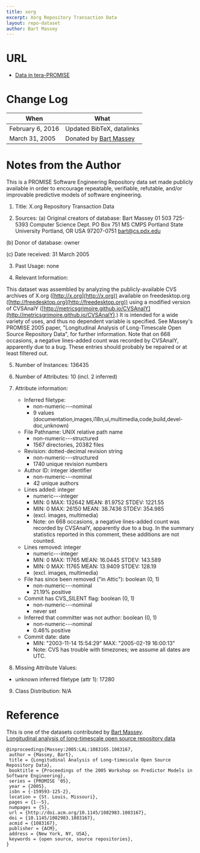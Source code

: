 ```yaml
---
title: xorg
excerpt: Xorg Repository Transaction Data
layout: repo-dataset
author: Bart Massey
---
```



# URL

* [Data in tera-PROMISE](https://terapromise.csc.ncsu.edu:8443/svn/repo/dump/xorg/)

# Change Log

When | What---- | ----
February 6, 2016 | Updated BibTeX, datalinks
March 31, 2005  | Donated by [Bart Massey](/repo/people/data-donors/promise3.html)

# Notes from the Author

This is a PROMISE Software Engineering Repository data set made publicly
available in order to encourage repeatable, verifiable, refutable, and/or
improvable predictive models of software engineering.


1. Title: X.org Repository Transaction Data

2. Sources:
  (a) Original creators of database:
  Bart Massey
  01 503 725-5393
  Computer Science Dept.
  PO Box 751  MS CMPS
  Portland State University
  Portland, OR USA  97207-0751
  bart@cs.pdx.edu

  (b) Donor of database: owner

  (c) Date received: 31 March 2005

3. Past Usage: none

4. Relevant Information:

This dataset was assembled by analyzing the publicly-available CVS archives of X.org ([http://x.org](http://x.org)) available on freedesktop.org ([http://freedesktop.org](http://freedesktop.org)) using a modified version of CVSAnalY ([http://metricsgrimoire.github.io/CVSAnalY](http://metricsgrimoire.github.io/CVSAnalY).) It is intended for a wide variety of uses, and thus no dependent variable is specified.  See Massey's PROMISE 2005 paper, "Longitudinal Analysis of Long-Timescale Open Source Repository Data", for further information. Note that on 668 occasions, a negative lines-added count was recorded by CVSAnalY, apparently due to a bug.  These entries should probably be repaired or at least filtered out.

5. Number of Instances: 136435

6. Number of Attributes: 10 (incl. 2 inferred)

7. Attribute information:

   * Inferred filetype:
     * non-numeric---nominal
     * 9 values (documentation,images,i18n,ui,multimedia,code,build,devel-doc,unknown)
   * File Pathname: UNIX relative path name
     * non-numeric---structured
     * 1567 directories, 20382 files
   * Revision: dotted-decimal revision string
     * non-numeric---structured
     * 1740 unique revision numbers
   * Author ID: integer identifier
     * non-numeric---nominal
     * 42 unique authors
   * Lines added: integer
     * numeric---integer
     * MIN: 0  MAX: 132642  MEAN: 81.9752  STDEV: 1221.55
     * MIN: 0  MAX: 26150  MEAN: 38.7436  STDEV: 354.985
     * (excl. images, multimedia)
     * Note: on 668 occasions, a negative lines-added count was recorded by CVSAnalY, apparently due to a bug. In the summary statistics reported in this comment, these additions are not counted.
   * Lines removed: integer
     * numeric---integer
     * MIN: 0  MAX: 11765  MEAN: 16.0445  STDEV: 143.589
     * MIN: 0  MAX: 11765  MEAN: 13.9409  STDEV: 128.19
     * (excl. images, multimedia)
   * File has since been removed ("in Attic"): boolean (0, 1)
     * non-numeric---nominal
     * 21.19% positive
   * Commit has CVS_SILENT flag: boolean (0, 1)
     * non-numeric---nominal
     * never set
   * Inferred that committer was not author: boolean (0, 1)
     * non-numeric---nominal
     * 0.46% positive
   * Commit date:  date
     * MIN: "2003-11-14 15:54:29"  MAX: "2005-02-19 16:00:13"
     * Note: CVS has trouble with timezones; we assume all dates are UTC.

8. Missing Attribute Values:

  * unknown inferred filetype (attr 1): 17280

9. Class Distribution:  N/A

# Reference

This is one of the datasets contributed by [Bart Massey](/repo/people).
<br>
[Longitudinal analysis of long-timescale open source repository data](http://doi.acm.org/10.1145/1082983.1083167)
```
@inproceedings{Massey:2005:LAL:1083165.1083167,
 author = {Massey, Bart},
 title = {Longitudinal Analysis of Long-timescale Open Source Repository Data},
 booktitle = {Proceedings of the 2005 Workshop on Predictor Models in Software Engineering},
 series = {PROMISE '05},
 year = {2005},
 isbn = {-159593-125-2},
 location = {St. Louis, Missouri},
 pages = {1--5},
 numpages = {5},
 url = {http://doi.acm.org/10.1145/1082983.1083167},
 doi = {10.1145/1082983.1083167},
 acmid = {1083167},
 publisher = {ACM},
 address = {New York, NY, USA},
 keywords = {open source, source repositories},
}
```
